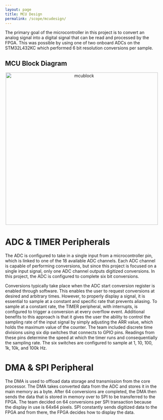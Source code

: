 ```yaml
---
layout: page
title: MCU Design
permalink: /scope/mcudesign/
---
```

The primary goal of the microcontroller in this project is to convert an analog signal into a digital signal that can be read and processed by the FPGA. This was possible by using one of two onboard ADCs on the STM32L432KC which performed 6 bit resolution conversions per sample. 

## MCU Block Diagram
<div style="text-align: center">
  <img src=".../assets/schematics/mcu_block.PNG" alt="mcublock" width="500" />
</div>

# ADC & TIMER Peripherals
The ADC is configured to take in a single input from a microcontroller pin, which is linked to one of the 18 available ADC channels. Each ADC channel is capable of performing conversions, but since this project is focused on a single input signal, only one ADC channel outputs digitized conversions. In this project, the ADC is configured to complete six bit conversions.

Conversions typically take place when the ADC start conversion register is enabled through software. This enables the user to request conversions at desired and arbitrary times. However, to properly display a signal, it is essential to sample at a constant and specific rate that prevents aliasing. To sample at a constant rate, the TIMER peripheral, with interrupts, is configured to trigger a conversion at every overflow event. Additional benefits to this approach is that it gives the user the ability to control the sampling rate of the input signal by simply adjusting the ARR value, which holds the maximum value of the counter. The team included discrete time divisions using six dip switches that connects to GPIO pins. Readings from these pins determine the speed at which the timer runs and consequentially the sampling rate. The six switches are configured to sample at 1, 10, 100, 1k, 10k, and 100k Hz. 

# DMA & SPI Peripheral
The DMA is used to offload data storage and transmission from the core processor. The DMA takes converted data from the ADC and stores it in the main memory as a byte. After 64 conversions are completed, the DMA then sends the data that is stored in memory over to SPI to be transferred to the FPGA. The team decided on 64 conversions per SPI transaction because the display in use is 64x64 pixels. SPI constantly sends digitized data to the FPGA and from there, the FPGA decides how to display the data.

